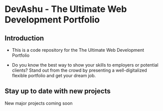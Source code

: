 # DevAshu - The Ultimate Web Development Portfolio 


## Introduction
- This is a code repository for the  The Ultimate Web Development Portfolio

- Do you know the best way to show your skills to employers or potential clients? Stand out from the crowd by presenting a well-digitalized flexible portfolio and get your dream job.

## Stay up to date with new projects
New major projects coming soon
